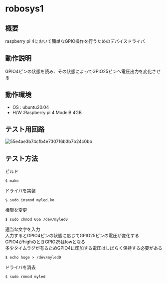 # robosys1

## 概要
raspberry pi 4において簡単なGPIO操作を行うためのデバイスドライバ

## 動作説明
GPIO4ピンの状態を読み、その状態によってGPIO25ピンへ電圧出力を変化させる

## 動作環境
- OS : ubuntu20.04
- H/W :Raspberry pi 4 ModelB 4GB
## テスト用回路

![55e4ae3b74cfb4e730716b3b7b24c0bb](https://user-images.githubusercontent.com/50083939/102338712-8eb9ec80-3fd7-11eb-80fe-07552973571e.png)

## テスト方法

ビルド
```
$ make
```
ドライバを実装
```
$ sudo insmod myled.ko
```

権限を変更
```
$ sudo chmod 666 /dev/myled0
```

適当な文字を入力<br>
入力するとGPIO4ピンの状態に応じてGPIO25ピンの電圧が変化する<br>
GPIO4がhighのときGPIO25はlowとなる<br>
多少タイムラグが有るためGPIO4に印加する電圧はしばらく保持する必要がある
```
$ echo hoge > /dev/myled0
```

ドライバを消去
```
$ sudo rmmod myled
```
